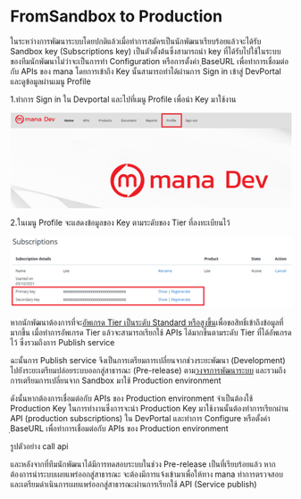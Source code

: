 # FromSandbox to Production

ในระหว่างการพัฒนาระบบโดยปกติแล้วเมื่อทำการสมัครเป็นนักพัฒนาเรียบร้อยแล้วจะได้รับ Sandbox key (Subscriptions key) เป็นตัวตั้งต้นซึ่งสามารถนำ key ที่ได้รับไปใช้ในระบบของทีมนักพัฒนาไม่ว่าจะเป็นการทำ Configuration หรือการตั้งค่า ฺBaseURL เพื่อทำการเชื่อมต่อกับ APIs ของ mana โดยการเข้าถึง Key นั้นสามารถทำได้ผ่านการ Sign in เข้าสู่ DevPortal และดูข้อมูลผ่านเมนู Profile

1.ทำการ Sign in ใน Devportal และไปที่เมนู Profile เพื่อนำ Key มาใช้งาน 

![a](../img/Tutorial/sand2prod/getkey1.png)

2.ในเมนู Profile จะแสดงข้อมูลของ Key ตามระดับของ Tier ที่ลงทะเบียนไว้

![a](../img/Tutorial/sand2prod/getkey2.png)

หากนักพัฒนาต้องการที่จะ[อัพเกรด Tier เป็นระดับ Standard หรือสูงขึ้น](../Quickstarts/stepUpgrade_tier.md)เพื่อขอสิทธิ์เข้าถึงข้อมูลที่มากขึ้น เมื่อทำการอัพเกรด Tier แล้วจะสามารถเรียกใช้ APIs ได้มากขึ้นตามระดับ Tier ที่ได้อัพเกรดไว้ ซึ่งรวมถึงการ Publish service

ฉะนั้นการ Publish service จึงเป็นการเตรียมการเปลี่ยนจากช่วงระยะพัฒนา (Development) ไปยังระยะเตรียมปล่อยระบบออกสู่สาธารณะ (Pre-release) ตาม[วงจรการพัฒนาระบบ](../Introduction/DevelopmentCycle.md) และรวมถึงการเตรียมการเปลี่ยนจาก Sandbox มาใช้ Production environment 

ดังนั้นหากต้องการเชื่อมต่อกับ APIs ของ Production environment จำเป็นต้องใช้ Production Key ในการทำงานซึ่งการจะนำ Production Key มาใช้งานนั้นต้องทำการเรียกผ่าน API (production subscriptions) ใน DevPortal และทำการ Configure หรือตั้งค่า ฺBaseURL เพื่อทำการเชื่อมต่อกับ APIs ของ Production environment 

รูปตัวอย่าง call api

และหลังจากที่ทีมนักพัฒนาได้มีการทดสอบระบบในช่วง Pre-release เป็นที่เรียบร้อยแล้ว หากต้องการนำระบบเผยแพร่ออกสู่สาธารณะ จะต้องมีการแจ้งเข้ามาเพื่อให้ทาง mana ทำการตรวจสอบและเตรียมดำเนินการเผยแพร่ออกสู่สาธารณะผ่านการเรียกใช้ API (Service publish)